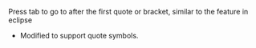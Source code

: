 Press tab to go to after the first quote or bracket, similar to the feature in eclipse
- Modified to support quote symbols. 
